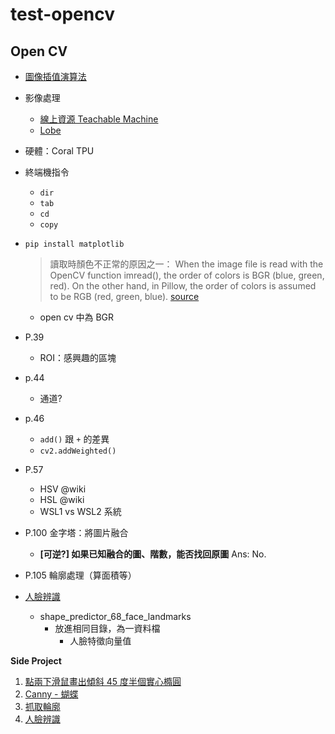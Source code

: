 # test-opencv
## Open CV
- [圖像插值演算法](http://www.1zlab.com/wiki/python-opencv-tutorial/opencv-interpolation-algrithm/)
- 影像處理
  - [線上資源 Teachable Machine](https://teachablemachine.withgoogle.com/)
  - [Lobe](https://lobe.ai/)

- 硬體：Coral TPU

- 終端機指令
  - `dir`
  - `tab`
  - `cd`
  - `copy`
  
- `pip install matplotlib`
  > 讀取時顏色不正常的原因之一：
  When the image file is read with the OpenCV function imread(), the order of colors is BGR (blue, green, red). On the other hand, in Pillow, the order of colors is assumed to be RGB (red, green, blue).
[source](https://note.nkmk.me/en/python-opencv-bgr-rgb-cvtcolor/)
  - open cv 中為 BGR

- P.39
  - ROI：感興趣的區塊
- p.44
  - 通道?
- p.46
  - `add()` 跟 `+` 的差異
  - `cv2.addWeighted()`
- P.57
  - HSV @wiki
  - HSL @wiki
  - WSL1 vs WSL2 系統
- P.100 金字塔：將圖片融合
  - **[可逆?] 如果已知融合的圖、階數，能否找回原圖**  Ans: No.
- P.105 輪廓處理（算面積等）

- [人臉辨識](https://github.com/davisking/dlib-models)
  - shape_predictor_68_face_landmarks
    - 放進相同目錄，為一資料檔
        - 人臉特徵向量值


**Side Project**
  1. [點兩下滑鼠畫出傾斜 45 度半個實心橢圓](https://github.com/49831117/test-opencv/blob/main/test.py)
  2. [Canny - 蝴蝶](https://github.com/49831117/test-opencv/blob/main/test11.py)
  3. [抓取輪廓](https://github.com/49831117/test-opencv/blob/main/test13.py)
  4. [人臉辨識](https://github.com/49831117/test-opencv/blob/main/test15.py)
 
